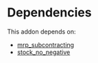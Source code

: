 # Dependencies

This addon depends on:

- [mrp_subcontracting](https://github.com/bringout/oca-ocb-mrp/tree/49a1ea5d631cc07026643495f2166546b3ff3452/odoo-bringout-oca-ocb-mrp_subcontracting)
- [stock_no_negative](https://github.com/bringout/oca-workflow-process)
